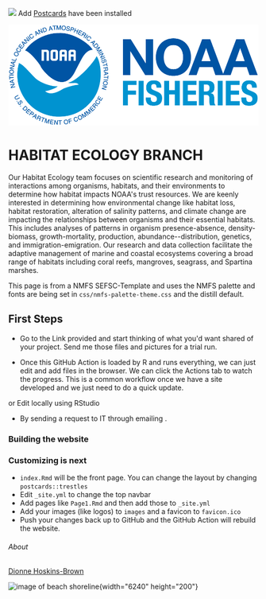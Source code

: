 [![](https://img.shields.io/badge/Open%20In-RStudio%20Cloud-green)](https://rstudio.cloud/content/4772998) Add [Postcards](https://github.com/seankross/postcards) have been installed

![](images/noaa-fisheries-rgb-2line-horizontal-small.png)

# HABITAT ECOLOGY BRANCH

Our Habitat Ecology team focuses on scientific research and monitoring of interactions among organisms, habitats, and their environments to determine how habitat impacts NOAA's trust resources. We are keenly interested in determining how environmental change like habitat loss, habitat restoration, alteration of salinity patterns, and climate change are impacting the relationships between organisms and their essential habitats. This includes analyses of patterns in organism presence-absence, density-biomass, growth-mortality, production, abundance\--distribution, genetics, and immigration-emigration. Our research and data collection facilitate the adaptive management of marine and coastal ecosystems covering a broad range of habitats including coral reefs, mangroves, seagrass, and Spartina marshes.

This page is from a NMFS SEFSC-Template and uses the NMFS palette and fonts are being set in `css/nmfs-palette-theme.css` and the distill default.

## First Steps

-   Go to the Link provided and start thinking of what you'd want shared of your project. Send me those files and pictures for a trial run.

-   Once this GitHub Action is loaded by R and runs everything, we can just edit and add files in the browser. We can click the Actions tab to watch the progress. This is a common workflow once we have a site developed and we just need to do a quick update.

or Edit locally using RStudio

-   By sending a request to IT through emailing .

### Building the website

### Customizing is next

-   `index.Rmd` will be the front page. You can change the layout by changing `postcards::trestles`
-   Edit `_site.yml` to change the top navbar
-   Add pages like `Page1.Rmd` and then add those to `_site.yml`
-   Add your images (like logos) to `images` and a favicon to `favicon.ico`
-   Push your changes back up to GitHub and the GitHub Action will rebuild the website.

###### About

[Dionne Hoskins-Brown](files/Dionne)

![](images/james-coleman-5BOJ0_g4mcU-unsplash.jpg "image of beach shoreline"){width="6240" height="200"}
